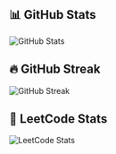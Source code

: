 

## 📊 GitHub Stats
![GitHub Stats](https://github-readme-stats.vercel.app/api?username=devwm3&show_icons=true&theme=radical)

## 🔥 GitHub Streak
![GitHub Streak](https://github-readme-streak-stats.herokuapp.com?user=devwm3&theme=radical)

## 🧠 LeetCode Stats
![LeetCode Stats](https://leetcard.jacoblin.cool/m_2077?theme=dark&font=baloo_2)

